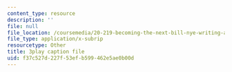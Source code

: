 ```yaml
---
content_type: resource
description: ''
file: null
file_location: /coursemedia/20-219-becoming-the-next-bill-nye-writing-and-hosting-the-educational-show-january-iap-2015/f37c527d227f53efb599462e5ae0b00d_7LTzsMNPuuk.vtt
file_type: application/x-subrip
resourcetype: Other
title: 3play caption file
uid: f37c527d-227f-53ef-b599-462e5ae0b00d
---
```

